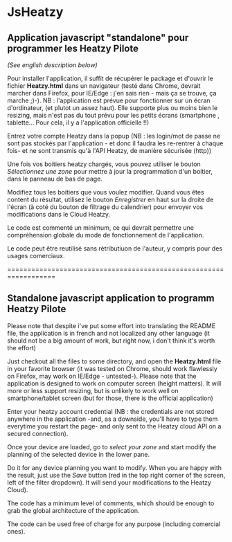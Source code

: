 # JsHeatzy
## Application javascript "standalone" pour programmer les Heatzy Pilote
*(See english description below)*

Pour installer l'application, il suffit de récupérer le package et d'ouvrir le fichier **Heatzy.html** dans un navigateur (testé dans Chrome, devrait marcher dans Firefox, pour IE/Edge : j'en sais rien - mais ça se trouve, ça marche ;)-).
NB : l'application est prévue pour fonctionner sur un écran d'ordinateur, (et plutot un assez haut). Elle supporte plus ou moins bien le resizing, mais n'est pas du tout prévu pour les petits écrans (smartphone , tablette... Pour cela, il y a l'application officielle !!)

Entrez votre compte Heatzy dans la popup (NB : les login/mot de passe ne sont pas stockés par l'application - et donc il faudra les re-rentrer à chaque fois- et ne sont transmis qu'à l'API Heatzy, de manière sécurisée (http))

Une fois vos boitiers heatzy chargés, vous pouvez utiliser le bouton *Sélectionnez une zone* pour mettre à jour la programmation d'un boitier, dans le panneau de bas de page.

Modifiez tous les boitiers que vous voulez modifier.
Quand vous êtes content du résultat, utilisez le bouton *Enregistrer* en haut sur la droite de l'écran (à coté du bouton de filtrage du calendrier) pour envoyer vos modifications dans le Cloud Heatzy.


Le code est commenté un minimum, ce qui devrait permettre une compréhension globale du mode de fonctionnement de l'application.

Le code peut être reutilisé sans rétributiuon de l'auteur, y compris pour des usages comerciaux.

==================================================================
## Standalone javascript application to programm Heatzy Pilote
Please note that despite i've put some effort into translating the README file, the application is in french and not localized any other language (it should not be a big amount of work, but right now, i don't think it's worth the effort)

Just checkout all the files to some directory, and open the **Heatzy.html** file in your favorite browser (it was tested on Chrome, should work flawlessly on Firefox, may work on IE/Edge - untested-).
Please note that the application is designed to work on computer screen (height matters). It will more or less support resizing, but is unlikely to work well on smartphone/tablet screen (but for those, there is the official application)

Enter your heatzy account credential (NB : the credentials are not stored anywhere in the application -and, as a downside, you'll have to type them everytime you restart the page- and only sent to the Heatzy cloud API on a secured connection).

Once your device are loaded, go to *select your zone* and start modify the planning of the selected device in the lower pane.

Do it for any device planning you want to modify.
When you are happy with the result, just use the *Save* button (red in the top right corner of the screen, left of the filter dropdown). It will send your modifications to the Heatzy Cloud).

The code has a minimum level of comments, which should be enough to grab the global architecture of the application.

The code can be used free of charge for any purpose (including comercial ones).
